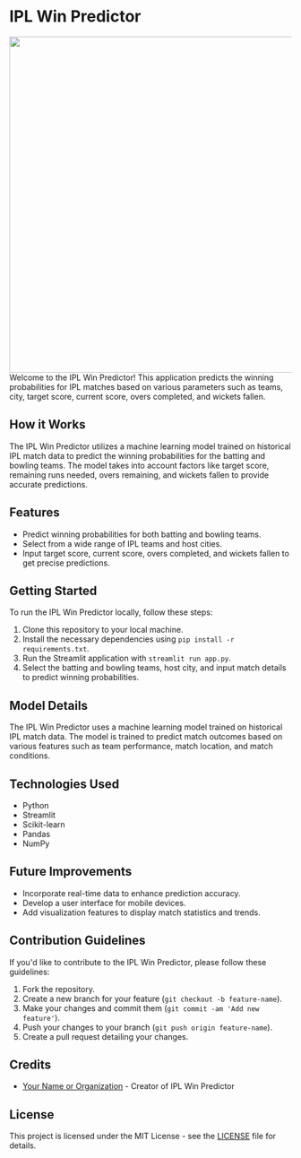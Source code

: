 # IPL Win Predictor

<img align="left" width="600" src="PILL.jpeg">

Welcome to the IPL Win Predictor! This application predicts the winning probabilities for IPL matches based on various parameters such as teams, city, target score, current score, overs completed, and wickets fallen.

## How it Works

The IPL Win Predictor utilizes a machine learning model trained on historical IPL match data to predict the winning probabilities for the batting and bowling teams. The model takes into account factors like target score, remaining runs needed, overs remaining, and wickets fallen to provide accurate predictions.

## Features

- Predict winning probabilities for both batting and bowling teams.
- Select from a wide range of IPL teams and host cities.
- Input target score, current score, overs completed, and wickets fallen to get precise predictions.

## Getting Started

To run the IPL Win Predictor locally, follow these steps:

1. Clone this repository to your local machine.
2. Install the necessary dependencies using `pip install -r requirements.txt`.
3. Run the Streamlit application with `streamlit run app.py`.
4. Select the batting and bowling teams, host city, and input match details to predict winning probabilities.

## Model Details

The IPL Win Predictor uses a machine learning model trained on historical IPL match data. The model is trained to predict match outcomes based on various features such as team performance, match location, and match conditions.

## Technologies Used

- Python
- Streamlit
- Scikit-learn
- Pandas
- NumPy

## Future Improvements

- Incorporate real-time data to enhance prediction accuracy.
- Develop a user interface for mobile devices.
- Add visualization features to display match statistics and trends.

## Contribution Guidelines

If you'd like to contribute to the IPL Win Predictor, please follow these guidelines:

1. Fork the repository.
2. Create a new branch for your feature (`git checkout -b feature-name`).
3. Make your changes and commit them (`git commit -am 'Add new feature'`).
4. Push your changes to your branch (`git push origin feature-name`).
5. Create a pull request detailing your changes.

## Credits

- [Your Name or Organization](link-to-your-website-or-profile) - Creator of IPL Win Predictor

## License

This project is licensed under the MIT License - see the [LICENSE](LICENSE) file for details.
